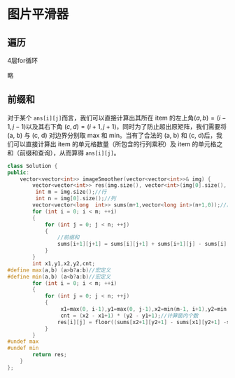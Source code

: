 # 图片平滑器

## 遍历

4层for循环

略

## 前缀和



对于某个 `ans[i][j]`而言，我们可以直接计算出其所在 item 的左上角$(a,b)=(i-1,j-1)$以及其右下角 $(c,d)=(i + 1, j + 1)$，同时为了防止超出原矩阵，我们需要将 (a, b) 与 (c, d) 对边界分别取 max 和 min。当有了合法的 (a, b) 和 (c, d)后，我们可以直接计算出 item 的单元格数量（所包含的行列乘积）及 item 的单元格之和（前缀和查询），从而算得 `ans[i][j]`。









```c++
class Solution {
public:
    vector<vector<int>> imageSmoother(vector<vector<int>>& img) {
        vector<vector<int>> res(img.size(), vector<int>(img[0].size(), 0));
         int m = img.size();//行
         int n = img[0].size();//列
        vector<vector<long  int>> sums(m+1,vector<long int>(n+1,0));//前缀和
        for (int i = 0; i < m; ++i)
        {
            for (int j = 0; j < n; ++j)
            {
                //前缀和
                sums[i+1][j+1] = sums[i][j+1] + sums[i+1][j] - sums[i][j] + img[i][j];
            }
        }
        int x1,y1,x2,y2,cnt;
#define max(a,b) (a>b?a:b)//宏定义
#define min(a,b) (a<b?a:b)//宏定义
        for (int i = 0; i < m; ++i)
        {
            for (int j = 0; j < n; ++j)
            {
                 x1=max(0, i-1),y1=max(0, j-1),x2=min(m-1, i+1),y2=min(n-1, j+1);//边界处理
                 cnt = (x2 - x1+1) * (y2 - y1+1);//计算窗内个数
                res[i][j] = floor((sums[x2+1][y2+1] - sums[x1][y2+1] -sums[x2+1][y1] + sums[x1][y1])/cnt);//计算平均值
            }
        }
#undef max
#undef min
        return res;
    }
};
```


